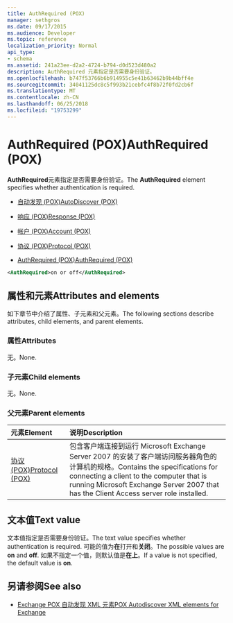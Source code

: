 ```yaml
---
title: AuthRequired (POX)
manager: sethgros
ms.date: 09/17/2015
ms.audience: Developer
ms.topic: reference
localization_priority: Normal
api_type:
- schema
ms.assetid: 241a23ee-d2a2-4724-b794-d0d523d480a2
description: AuthRequired 元素指定是否需要身份验证。
ms.openlocfilehash: b747f53766b6b914955c5e41b63462b9b44bff4e
ms.sourcegitcommit: 34041125dc8c5f993b21cebfc4f8b72f0fd2cb6f
ms.translationtype: MT
ms.contentlocale: zh-CN
ms.lasthandoff: 06/25/2018
ms.locfileid: "19753299"
---
```

# <a name="authrequired-pox"></a><span data-ttu-id="943d6-103">AuthRequired (POX)</span><span class="sxs-lookup"><span data-stu-id="943d6-103">AuthRequired (POX)</span></span>

<span data-ttu-id="943d6-104">**AuthRequired**元素指定是否需要身份验证。</span><span class="sxs-lookup"><span data-stu-id="943d6-104">The **AuthRequired** element specifies whether authentication is required.</span></span> 
  
- [<span data-ttu-id="943d6-105">自动发现 (POX)</span><span class="sxs-lookup"><span data-stu-id="943d6-105">AutoDiscover (POX)</span></span>](autodiscover-pox.md)
  
- [<span data-ttu-id="943d6-106">响应 (POX)</span><span class="sxs-lookup"><span data-stu-id="943d6-106">Response (POX)</span></span>](response-pox.md)
  
- [<span data-ttu-id="943d6-107">帐户 (POX)</span><span class="sxs-lookup"><span data-stu-id="943d6-107">Account (POX)</span></span>](account-pox.md)
  
- [<span data-ttu-id="943d6-108">协议 (POX)</span><span class="sxs-lookup"><span data-stu-id="943d6-108">Protocol (POX)</span></span>](protocol-pox.md)
  
- [<span data-ttu-id="943d6-109">AuthRequired (POX)</span><span class="sxs-lookup"><span data-stu-id="943d6-109">AuthRequired (POX)</span></span>](authrequired-pox.md)
  
```xml
<AuthRequired>on or off</AuthRequired>
```

## <a name="attributes-and-elements"></a><span data-ttu-id="943d6-110">属性和元素</span><span class="sxs-lookup"><span data-stu-id="943d6-110">Attributes and elements</span></span>

<span data-ttu-id="943d6-111">如下章节中介绍了属性、子元素和父元素。</span><span class="sxs-lookup"><span data-stu-id="943d6-111">The following sections describe attributes, child elements, and parent elements.</span></span>
  
### <a name="attributes"></a><span data-ttu-id="943d6-112">属性</span><span class="sxs-lookup"><span data-stu-id="943d6-112">Attributes</span></span>

<span data-ttu-id="943d6-113">无。</span><span class="sxs-lookup"><span data-stu-id="943d6-113">None.</span></span>
  
### <a name="child-elements"></a><span data-ttu-id="943d6-114">子元素</span><span class="sxs-lookup"><span data-stu-id="943d6-114">Child elements</span></span>

<span data-ttu-id="943d6-115">无。</span><span class="sxs-lookup"><span data-stu-id="943d6-115">None.</span></span>
  
### <a name="parent-elements"></a><span data-ttu-id="943d6-116">父元素</span><span class="sxs-lookup"><span data-stu-id="943d6-116">Parent elements</span></span>

|<span data-ttu-id="943d6-117">**元素**</span><span class="sxs-lookup"><span data-stu-id="943d6-117">**Element**</span></span>|<span data-ttu-id="943d6-118">**说明**</span><span class="sxs-lookup"><span data-stu-id="943d6-118">**Description**</span></span>|
|:-----|:-----|
|[<span data-ttu-id="943d6-119">协议 (POX)</span><span class="sxs-lookup"><span data-stu-id="943d6-119">Protocol (POX)</span></span>](protocol-pox.md) <br/> |<span data-ttu-id="943d6-120">包含客户端连接到运行 Microsoft Exchange Server 2007 的安装了客户端访问服务器角色的计算机的规格。</span><span class="sxs-lookup"><span data-stu-id="943d6-120">Contains the specifications for connecting a client to the computer that is running Microsoft Exchange Server 2007 that has the Client Access server role installed.</span></span>  <br/> |
   
## <a name="text-value"></a><span data-ttu-id="943d6-121">文本值</span><span class="sxs-lookup"><span data-stu-id="943d6-121">Text value</span></span>

<span data-ttu-id="943d6-122">文本值指定是否需要身份验证。</span><span class="sxs-lookup"><span data-stu-id="943d6-122">The text value specifies whether authentication is required.</span></span> <span data-ttu-id="943d6-123">可能的值为**在**打开和**关闭**。</span><span class="sxs-lookup"><span data-stu-id="943d6-123">The possible values are **on** and **off**.</span></span> <span data-ttu-id="943d6-124">如果不指定一个值，则默认值是**在上**。</span><span class="sxs-lookup"><span data-stu-id="943d6-124">If a value is not specified, the default value is **on**.</span></span> 
  
## <a name="see-also"></a><span data-ttu-id="943d6-125">另请参阅</span><span class="sxs-lookup"><span data-stu-id="943d6-125">See also</span></span>

- [<span data-ttu-id="943d6-126">Exchange POX 自动发现 XML 元素</span><span class="sxs-lookup"><span data-stu-id="943d6-126">POX Autodiscover XML elements for Exchange</span></span>](pox-autodiscover-xml-elements-for-exchange.md)

